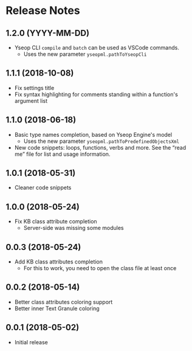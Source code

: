 # Release Notes

## 1.2.0 (YYYY-MM-DD)

- Yseop CLI `compile` and `batch` can be used as VSCode commands.
  - Uses the new parameter `yseopml.pathToYseopCli`

## 1.1.1 (2018-10-08)

- Fix settings title
- Fix syntax highlighting for comments standing within a function's argument list

## 1.1.0 (2018-06-18)

- Basic type names completion, based on Yseop Engine's model
  - Uses the new parameter `yseopml.pathToPredefinedObjectsXml`
- New code snippets: loops, functions, verbs and more. See the “read me” file for list and usage information.

## 1.0.1 (2018-05-31)

- Cleaner code snippets

## 1.0.0 (2018-05-24)

- Fix KB class attribute completion
  - Server-side was missing some modules

## 0.0.3 (2018-05-24)

- Add KB class attributes completion
  - For this to work, you need to open the class file at least once

## 0.0.2 (2018-05-14)

- Better class attributes coloring support
- Better inner Text Granule coloring

## 0.0.1 (2018-05-02)

- Initial release